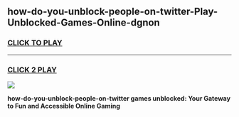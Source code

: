 
## how-do-you-unblock-people-on-twitter-Play-Unblocked-Games-Online-dgnon
<h3>
<a href="https://premium76.site?title=how-do-you-unblock-people-on-twitter&ref=25A">CLICK TO PLAY</a></h3>
<hr>

<h3>
<a href="https://premium76.site?title=how-do-you-unblock-people-on-twitter&ref=25A">CLICK 2 PLAY</a>
  
</h3>

<a href="https://premium76.site?title=how-do-you-unblock-people-on-twitter&ref=25A"><img src="https://clearcache.store/games.png"></a>


**how-do-you-unblock-people-on-twitter games unblocked: Your Gateway to Fun and Accessible Online Gaming**
